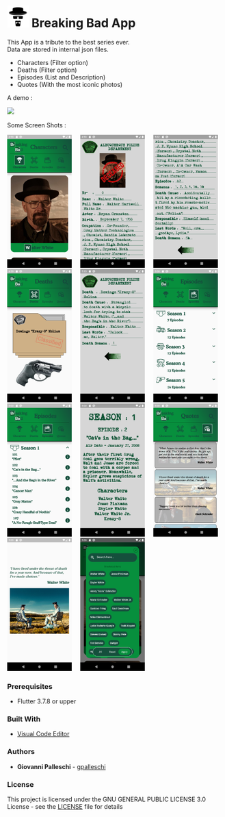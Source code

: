 <div style="flex">
<h1>
<img src="./assets/icons/bbLogo.png" alt="Breaking Bad App" style="height: 10%; width:10%;"/>
Breaking Bad App</h1>
</div>

This App is a tribute to the best series ever.  
Data are stored in internal json files.  

* Characters (Filter option)  
* Deaths (Filter option)  
* Episodes (List and Description) 
* Quotes (With the most iconic photos)

A demo :  

<img src="./assets/screenshots/demo.gif" width="200" />

Some Screen Shots : 
<div style="flex">
<img src="./assets/screenshots/screenshot_1.png" alt="W-Badge" style="width:30%;"/>
&nbsp;
&nbsp;
<img src="./assets/screenshots/screenshot_2.png" alt="W-Badge" style="width:30%;"/>
&nbsp;
&nbsp;
<img src="./assets/screenshots/screenshot_3.png" alt="W-Badge" style="width:30%;"/>
</div>
<div style="flex">
<img src="./assets/screenshots/screenshot_4.png" alt="W-Badge" style="width:30%;"/>
&nbsp;
&nbsp;
<img src="./assets/screenshots/screenshot_11.png" alt="W-Badge" style="width:30%;"/>
&nbsp;
&nbsp;
<img src="./assets/screenshots/screenshot_5.png" alt="W-Badge" style="width:30%;"/>
</div>
<div style="flex">
<img src="./assets/screenshots/screenshot_6.png" alt="W-Badge" style="width:30%;"/>
&nbsp;
&nbsp;
<img src="./assets/screenshots/screenshot_7.png" alt="W-Badge" style="width:30%;"/>
&nbsp;
&nbsp;
<img src="./assets/screenshots/screenshot_8.png" alt="W-Badge" style="width:30%;"/>
</div>
<div style="flex">
<img src="./assets/screenshots/screenshot_9.png" alt="W-Badge" style="width:30%;"/>
&nbsp;
&nbsp;
<img src="./assets/screenshots/screenshot_10.png" alt="W-Badge" style="width:30%;"/>
&nbsp;
</div>



### Prerequisites  

* Flutter 3.7.8 or upper

### Built With  
* [Visual Code Editor](https://code.visualstudio.com)  

### Authors  

* **Giovanni Palleschi** - [gpalleschi](https://github.com/gpalleschi)  

### License

This project is licensed under the GNU GENERAL PUBLIC LICENSE 3.0 License - see the [LICENSE](LICENSE) file for details  